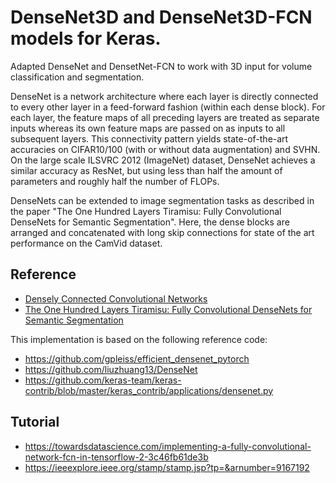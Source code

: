 # DenseNet3D and DenseNet3D-FCN models for Keras.

Adapted DenseNet and DensetNet-FCN to work with 3D input for volume classification and segmentation.

DenseNet is a network architecture where each layer is directly connected
to every other layer in a feed-forward fashion (within each dense block).
For each layer, the feature maps of all preceding layers are treated as
separate inputs whereas its own feature maps are passed on as inputs to
all subsequent layers. This connectivity pattern yields state-of-the-art
accuracies on CIFAR10/100 (with or without data augmentation) and SVHN.
On the large scale ILSVRC 2012 (ImageNet) dataset, DenseNet achieves a
similar accuracy as ResNet, but using less than half the amount of
parameters and roughly half the number of FLOPs.

DenseNets can be extended to image segmentation tasks as described in the
paper "The One Hundred Layers Tiramisu: Fully Convolutional DenseNets for
Semantic Segmentation". Here, the dense blocks are arranged and concatenated
with long skip connections for state of the art performance on the CamVid dataset.

## Reference
- [Densely Connected Convolutional Networks](https://arxiv.org/pdf/1608.06993.pdf)
- [The One Hundred Layers Tiramisu: Fully Convolutional DenseNets for Semantic
   Segmentation](https://arxiv.org/pdf/1611.09326.pdf)

This implementation is based on the following reference code:
 - https://github.com/gpleiss/efficient_densenet_pytorch
 - https://github.com/liuzhuang13/DenseNet
 - https://github.com/keras-team/keras-contrib/blob/master/keras_contrib/applications/densenet.py
 
 ## Tutorial
 - https://towardsdatascience.com/implementing-a-fully-convolutional-network-fcn-in-tensorflow-2-3c46fb61de3b
 - https://ieeexplore.ieee.org/stamp/stamp.jsp?tp=&arnumber=9167192
 
